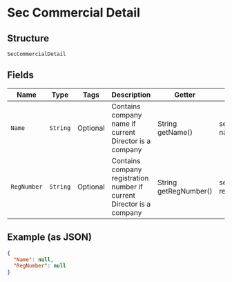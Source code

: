 
# Sec Commercial Detail

## Structure

`SecCommercialDetail`

## Fields

| Name | Type | Tags | Description | Getter | Setter |
|  --- | --- | --- | --- | --- | --- |
| `Name` | `String` | Optional | Contains company name if current Director is a company | String getName() | setName(String name) |
| `RegNumber` | `String` | Optional | Contains company registration number if current Director is a company | String getRegNumber() | setRegNumber(String regNumber) |

## Example (as JSON)

```json
{
  "Name": null,
  "RegNumber": null
}
```

